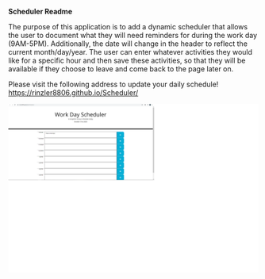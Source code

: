**Scheduler Readme**

The purpose of this application is to add a dynamic scheduler that allows the user to document what they will need reminders for during the work day (9AM-5PM).
Additionally, the date will change in the header to reflect the current month/day/year.
The user can enter whatever activities they would like for a specific hour and then save these activities, so that they will be available if they choose to leave and come back to the page later on.

Please visit the following address to update your daily schedule! https://rinzler8806.github.io/Scheduler/

![](scheduler.png)
